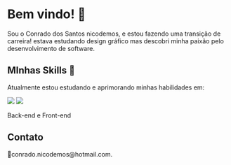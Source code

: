 # Bem vindo! 👋
Sou o Conrado dos Santos nicodemos, e estou fazendo uma transição de carreira!
estava estudando design gráfico mas descobri minha paixão pelo desenvolvimento de software.

## MInhas Skills 🚀
Atualmente estou estudando e aprimorando minhas habilidades em:


<img src="https://img.icons8.com/color/96/000000/javascript.png"/> <img src="https://img.icons8.com/color/96/000000/nodejs.png"/>

Back-end e Front-end
## Contato
📧conrado.nicodemos\@hotmail.com.
